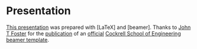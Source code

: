 Presentation
============

[This presentation] was prepared with [LaTeX] and [beamer]. Thanks to
[John T Foster] for the [publication] of an [official]
[Cockrell School of Engineering] [beamer template].

  [This presentation]: presentation.pdf
  [John T Foster]: http://johnfoster.pge.utexas.edu/
  [publication]: http://johntfoster.github.io/posts/cockrell-school-beamer-template.html
  [official]: http://johntfoster.github.io/posts/cockrell-school-beamer-template.html
  [Cockrell School of Engineering]: http://www.engr.utexas.edu/
  [beamer template]: https://github.com/johntfoster/cockrell-school-latex-beamer-template
